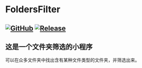 # FoldersFilter
[![GitHub](https://img.shields.io/badge/-GitHub-181717?style=flat-square&logo=github)](https://github.com/lemon-o)
[![Release](https://img.shields.io/github/v/release/lemon-o/FoldersFilter?include_prereleases&style=flat-square&color=#1F883D)](https://github.com/lemon-o/FoldersFilter/releases)
---
这是一个文件夹筛选的小程序
---
可以在众多文件夹中找出含有某种文件类型的文件夹，并筛选出来。
